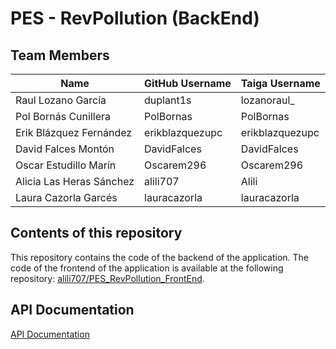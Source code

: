 # PES - RevPollution (BackEnd)

## Team Members

| Name | GitHub Username | Taiga Username |
|---|---|---|
| Raul Lozano García | duplant1s | lozanoraul_ |
| Pol Bornás Cunillera | PolBornas | PolBornas | 
| Erik Blázquez Fernández | erikblazquezupc | erikblazquezupc |
| David Falces Montón | DavidFalces | DavidFalces |
| Oscar Estudillo Marín | Oscarem296 | Oscarem296 |
| Alicia Las Heras Sánchez | alili707 | Alili | 
| Laura Cazorla Garcés | lauracazorla | lauracazorla | 

## Contents of this repository
This repository contains the code of the backend of the application. The code of the frontend of the application is available at the following repository: [alili707/PES_RevPollution_FrontEnd](https://github.com/alili707/PES_RevPollution_FrontEnd).

## API Documentation

[API Documentation](doc/api.md)